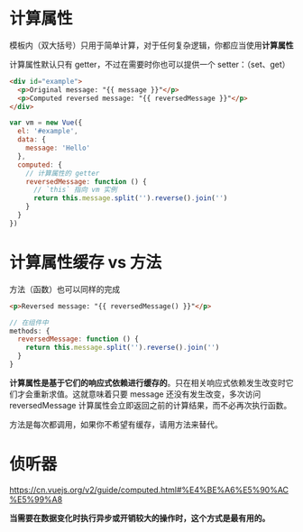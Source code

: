 # 计算属性

模板内（双大括号）只用于简单计算，对于任何复杂逻辑，你都应当使用**计算属性**

计算属性默认只有 getter，不过在需要时你也可以提供一个 setter：（set、get）

``` html
<div id="example">
  <p>Original message: "{{ message }}"</p>
  <p>Computed reversed message: "{{ reversedMessage }}"</p>
</div>
```

``` js
var vm = new Vue({
  el: '#example',
  data: {
    message: 'Hello'
  },
  computed: {
    // 计算属性的 getter
    reversedMessage: function () {
      // `this` 指向 vm 实例
      return this.message.split('').reverse().join('')
    }
  }
})
```

# 计算属性缓存 vs 方法

方法（函数）也可以同样的完成

``` html
<p>Reversed message: "{{ reversedMessage() }}"</p>
```
``` js
// 在组件中
methods: {
  reversedMessage: function () {
    return this.message.split('').reverse().join('')
  }
}
```

**计算属性是基于它们的响应式依赖进行缓存的**。只在相关响应式依赖发生改变时它们才会重新求值。这就意味着只要 message 还没有发生改变，多次访问 reversedMessage 计算属性会立即返回之前的计算结果，而不必再次执行函数。

方法是每次都调用，如果你不希望有缓存，请用方法来替代。


# 侦听器

https://cn.vuejs.org/v2/guide/computed.html#%E4%BE%A6%E5%90%AC%E5%99%A8


**当需要在数据变化时执行异步或开销较大的操作时，这个方式是最有用的。**